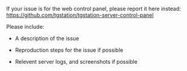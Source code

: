 If your issue is for the web control panel, please report it here instead: https://github.com/tgstation/tgstation-server-control-panel

Please include:

- A description of the issue

- Reproduction steps for the issue if possible

- Relevent server logs, and screenshots if possible
